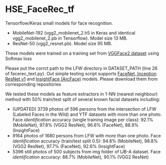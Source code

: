 # HSE_FaceRec_tf
Tensorflow/Keras small models for face recognition.

- MobileNet-192 (vgg2_mobilenet_2.h5 in Keras and identical vgg2_mobilenet_2.pb in Tensorflow). Model size 13 MB.
- ResNet-50 (vgg2_resnet.pb). Model size 95 MB.

These models were trained on a training set from [VGGFace2 dataset](https://www.robots.ox.ac.uk/~vgg/data/vgg_face2/) using Softmax loss

Please put the corrct path to the LFW directory in DATASET_PATH (line 26 of facerec_text.py).
Out simple testing script supports [FaceNet, Inception ResNet v1](https://github.com/davidsandberg/facenet) and [InsightFace (ArcFace)](https://github.com/AIInAi/tf-insightface) models. Please download them from corresponding repositories

We tested these models as feature extractors in 1-NN (nearest neighbour) method with 50% train/test split of several known facial datasets including:
- (UPDATED) 3739 photos of 596 persons from the intersection of LFW (Labeled Faces in the Wild) and YTF datasets with more than one photo. Face *identification* accuracy (single training image per class): 92.1% (MobileNet), 97.8% (VGG2 ResNet), 96.6% (FaceNet), 88.9% (InsightFace)
- 9164 photos of 1680 persons from LFW with more than one photo. Face *identification* accuracy (train/test split 0.5): 94.8% (MobileNet), 98.8% (VGG2 ResNet), 97.7% (FaceNet), 92.6% (InsightFace)
- 5396 still photos of 500 subjects from img folder of IJB-A dataset. Face *identification* accuracy: 88.7% (MobileNet), 90.1% (VGG2 ResNet)

